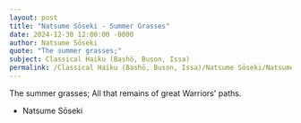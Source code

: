 ```yaml
---
layout: post
title: "Natsume Sōseki - Summer Grasses"
date: 2024-12-30 12:00:00 -0000
author: Natsume Sōseki
quote: "The summer grasses;"
subject: Classical Haiku (Bashō, Buson, Issa)
permalink: /Classical Haiku (Bashō, Buson, Issa)/Natsume Sōseki/Natsume Sōseki - Summer Grasses
---
```


The summer grasses;
All that remains of great
Warriors' paths.

- Natsume Sōseki
